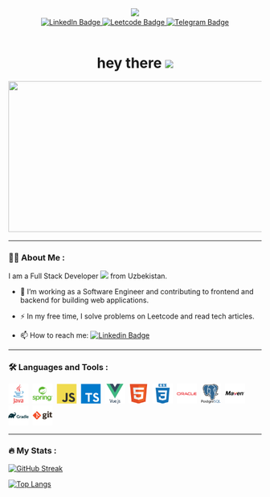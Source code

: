 <div id="header" align=center>
  <img src="https://i.giphy.com/media/v1.Y2lkPTc5MGI3NjExbWQ3ZW1qa3JyazBjajI2ZGpzaWxqZDYzNzZhZG50MjNxdGU5NjVoYSZlcD12MV9pbnRlcm5hbF9naWZfYnlfaWQmY3Q9Zw/Dh5q0sShxgp13DwrvG/giphy.gif" width="300"/>

  <div id="badges">
    <a href="https://www.linkedin.com/in/theabdulloh/" target="_blank">
      <img src="https://img.shields.io/badge/LinkedIn-blue?style=for-the-badge&logo=linkedin&logoColor=white" alt="LinkedIn Badge"/>
    </a>
    <a href="https://leetcode.com/u/theabdulloh/" target="_blank">
      <img src="https://img.shields.io/badge/Leetcode-orange?style=for-the-badge&logo=leetcode&logoColor=white" alt="Leetcode Badge"/>
    </a>
    <a href="https://t.me/AbdulloxJorayev" target="_blank">
      <img src="https://img.shields.io/badge/Telegram-blue?style=for-the-badge&logo=telegram&logoColor=white" alt="Telegram Badge"/>
    </a>
  </div>
  <img src="https://komarev.com/ghpvc/?username=theabdulloh&style=flat-square&color=blue" alt=""/>

  <h1>
    hey there
    <img src="https://media.giphy.com/media/hvRJCLFzcasrR4ia7z/giphy.gif" width="30px"/>
  </h1>
</div>

<div align="center">
  <img src="https://media.giphy.com/media/dWesBcTLavkZuG35MI/giphy.gif" width="600" height="300"/>
</div>

---

### :man_technologist: About Me :

I am a Full Stack Developer <img src="https://media.giphy.com/media/WUlplcMpOCEmTGBtBW/giphy.gif" width="30"> from Uzbekistan.

- :telescope: I’m working as a Software Engineer and contributing to frontend and backend for building web applications.

- :zap: In my free time, I solve problems on Leetcode and read tech articles.

- :mailbox: How to reach me: [![Linkedin Badge](https://img.shields.io/badge/LinkedIn-blue?style=flat&logo=Linkedin&logoColor=white)](https://www.linkedin.com/in/theabdulloh/)

- ---

### :hammer_and_wrench: Languages and Tools :

<div>
  <img src="https://github.com/devicons/devicon/blob/master/icons/java/java-original-wordmark.svg" title="Java" alt="Java" width="40" height="40"/>&nbsp;
  <img src="https://github.com/devicons/devicon/blob/master/icons/spring/spring-original-wordmark.svg" title="Spring" alt="Spring" width="40" height="40"/>&nbsp;
  <img src="https://github.com/devicons/devicon/blob/master/icons/javascript/javascript-original.svg" title="JavaScript" alt="JavaScript" width="40" height="40"/>&nbsp;
  <img src="https://github.com/devicons/devicon/blob/master/icons/typescript/typescript-original.svg" title="TypeScript" alt="TypeScript" width="40" height="40"/>&nbsp;
  <img src="https://github.com/devicons/devicon/blob/master/icons/vuejs/vuejs-original-wordmark.svg" title="Vue" alt="Vue" width="40" height="40"/>&nbsp;
  <img src="https://github.com/devicons/devicon/blob/master/icons/html5/html5-original.svg" title="HTML5" alt="HTML" width="40" height="40"/>&nbsp;
  <img src="https://github.com/devicons/devicon/blob/master/icons/css3/css3-plain-wordmark.svg"  title="CSS3" alt="CSS" width="40" height="40"/>&nbsp;
  <img src="https://github.com/devicons/devicon/blob/master/icons/oracle/oracle-original.svg"  title="Oracle" alt="Oracle" width="40" height="40"/>&nbsp;
  <img src="https://github.com/devicons/devicon/blob/master/icons/postgresql/postgresql-original-wordmark.svg"  title="PostgreSQL" alt="PostgreSQL" width="40" height="40"/>&nbsp;
  <img src="https://github.com/devicons/devicon/blob/master/icons/maven/maven-original-wordmark.svg" title="Maven" **alt="Maven" width="40" height="40"/>&nbsp;
  <img src="https://github.com/devicons/devicon/blob/master/icons/gradle/gradle-original-wordmark.svg" title="Gradle" **alt="Gradle" width="40" height="40"/>&nbsp;
  <img src="https://github.com/devicons/devicon/blob/master/icons/git/git-original-wordmark.svg" title="Git" **alt="Git" width="40" height="40"/>&nbsp;
</div>

---

### :fire: My Stats :

[![GitHub Streak](http://github-readme-streak-stats.herokuapp.com?user=theabdulloh&theme=dark&background=000000)](https://git.io/streak-stats)

[![Top Langs](https://github-readme-stats.vercel.app/api/top-langs/?username=theabdulloh&layout=compact&theme=vision-friendly-dark)](https://github.com/anuraghazra/github-readme-stats)

